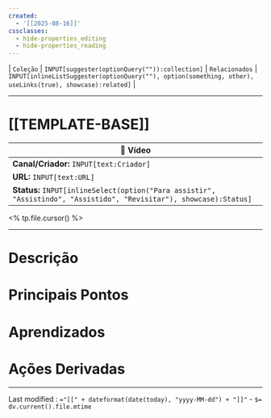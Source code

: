 ```yaml
---
created:
  - '[[2025-08-16]]'
cssclasses:
  - hide-properties_editing
  - hide-properties_reading
---
```

| `Coleção` | `INPUT[suggester(optionQuery("")):collection]`   | `Relacionados` | `INPUT[inlineListSuggester(optionQuery(""), option(something, other),  useLinks(true), showcase):related]`  |

---
# [[TEMPLATE-BASE]] 

|🎥 **Vídeo**|
|---|
|**Canal/Criador:** `INPUT[text:Criador]`|
|**URL:** `INPUT[text:URL]`|
|**Status:** `INPUT[inlineSelect(option("Para assistir", "Assistindo", "Assistido", "Revisitar"), showcase):Status]`|

<% tp.file.cursor() %>

---

# Descrição

# Principais Pontos

# Aprendizados

# Ações Derivadas

---

Last modified :   `="[[" + dateformat(date(today), "yyyy-MM-dd") + "]]"` - `$= dv.current().file.mtime`
